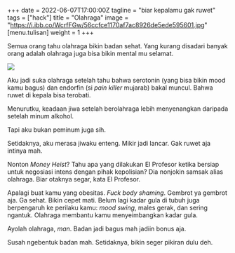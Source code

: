 +++
date = 2022-06-07T17:00:00Z
tagline = "biar kepalamu gak ruwet"
tags = ["hack"]
title = "Olahraga"
image = "https://i.ibb.co/WcrfFGw/56ccfce1170af7ac8926de5ede595601.jpg"
[menu.tulisan]
weight = 1
+++

Semua orang tahu olahraga bikin badan sehat. Yang kurang disadari banyak orang adalah olahraga juga bisa bikin mental mu selamat.

![](https://i.ibb.co/WcrfFGw/56ccfce1170af7ac8926de5ede595601.jpg)

Aku jadi suka olahraga setelah tahu bahwa serotonin (yang bisa bikin mood kamu bagus) dan endorfin (si _pain killer_ mujarab) bakal muncul. Bahwa ruwet di kepala bisa terobati.

Menurutku, keadaan jiwa setelah berolahraga lebih menyenangkan daripada setelah minum alkohol.

Tapi aku bukan peminum juga sih.

Setidaknya, aku merasa jiwaku enteng. Mikir jadi lancar. Gak ruwet aja intinya mah.

Nonton _Money Heist_? Tahu apa yang dilakukan El Profesor ketika bersiap untuk negosiasi intens dengan pihak kepolisian? Dia nonjokin samsak alias olahraga. Biar otaknya segar, kata El Profesor.

Apalagi buat kamu yang obesitas. _Fuck body shaming_. Gembrot ya gembrot aja. Ga sehat. Bikin cepet mati. Belum lagi kadar gula di tubuh juga berpengaruh ke perilaku kamu: _mood swing_, males gerak, dan sering ngantuk. Olahraga membantu kamu menyeimbangkan kadar gula.

Ayolah olahraga, _man_. Badan jadi bagus mah jadiin bonus aja.

Susah ngebentuk badan mah. Setidaknya, bikin seger pikiran dulu deh.
